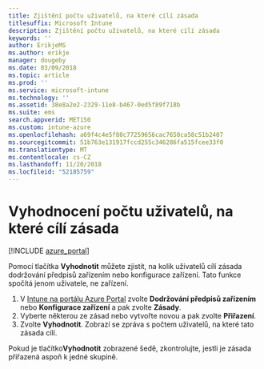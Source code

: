 ```yaml
---
title: Zjištění počtu uživatelů, na které cílí zásada
titlesuffix: Microsoft Intune
description: Zjištění počtu uživatelů, na které cílí zásada
keywords: ''
author: ErikjeMS
ms.author: erikje
manager: dougeby
ms.date: 03/09/2018
ms.topic: article
ms.prod: ''
ms.service: microsoft-intune
ms.technology: ''
ms.assetid: 38e8a2e2-2329-11e8-b467-0ed5f89f718b
ms.suite: ems
search.appverid: MET150
ms.custom: intune-azure
ms.openlocfilehash: a69f4c4e5f80c77259656cac7650ca58c51b2407
ms.sourcegitcommit: 51b763e131917fccd255c346286fa515fcee33f0
ms.translationtype: MT
ms.contentlocale: cs-CZ
ms.lasthandoff: 11/20/2018
ms.locfileid: "52185759"
---
```

# <a name="evaluate-how-many-users-are-targeted-by-a-policy"></a>Vyhodnocení počtu uživatelů, na které cílí zásada
[!INCLUDE [azure_portal](./includes/azure_portal.md)]

Pomocí tlačítka **Vyhodnotit** můžete zjistit, na kolik uživatelů cílí zásada dodržování předpisů zařízením nebo konfigurace zařízení. Tato funkce spočítá jenom uživatele, ne zařízení.

1.  V [Intune na portálu Azure Portal](https://aka.ms/intuneportal) zvolte **Dodržování předpisů zařízením** nebo **Konfigurace zařízení** a pak zvolte **Zásady**.
2.  Vyberte některou ze zásad nebo vytvořte novou a pak zvolte **Přiřazení**.
3.  Zvolte **Vyhodnotit**. Zobrazí se zpráva s počtem uživatelů, na které tato zásada cílí.

Pokud je tlačítko**Vyhodnotit** zobrazené šedě, zkontrolujte, jestli je zásada přiřazená aspoň k jedné skupině.

